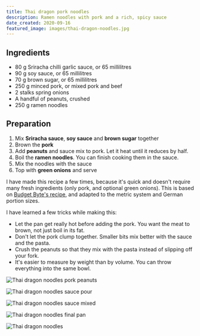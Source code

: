 ```yaml
---
title: Thai dragon pork noodles
description: Ramen noodles with pork and a rich, spicy sauce
date_created: 2020-09-16
featured_image: images/thai-dragon-noodles.jpg
---
```


## Ingredients

- 80 g Sriracha chilli garlic sauce, or 65 millilitres
- 90 g soy sauce, or 65 millilitres
- 70 g brown sugar, or 65 millilitres
- 250 g minced pork, or mixed pork and beef
- 2 stalks spring onions
- A handful of peanuts, crushed
- 250 g ramen noodles

## Preparation

1. Mix **Sriracha sauce**, **soy sauce** and **brown sugar** together
2. Brown the **pork**
3. Add **peanuts** and sauce mix to pork. Let it heat until it reduces by half.
4. Boil the **ramen noodles**. You can finish cooking them in the sauce.
5. Mix the noodles with the sauce
6. Top with **green onions** and serve

I have made this recipe a few times, because it's quick and doesn't require many fresh ingredients (only pork, and optional green onions). This is based on [Budget Byte's recipe](https://www.budgetbytes.com/pork-peanut-dragon-noodles/), and adapted to the metric system and German portion sizes.

I have learned a few tricks while making this:

- Let the pan get really hot before adding the pork. You want the meat to brown, not just boil in its fat.
- Don't let the pork clump together. Smaller bits mix better with the sauce and the pasta.
- Crush the peanuts so that they mix with the pasta instead of slipping off your fork.
- It's easier to measure by weight than by volume. You can throw everything into the same bowl.

![Thai dragon noodles pork peanuts](/images/thai-dragon-noodles-pork-peanutes.jpg)

![Thai dragon noodles sauce pour](/images/thai-dragon-noodles-sauce-pour.jpg)

![Thai dragon noodles sauce mixed](/images/thai-dragon-noodles-sauce-mixed.jpg)

![Thai dragon noodles final pan](/images/thai-dragon-noodles-final-pan.jpg)

![Thai dragon noodles](/images/thai-dragon-noodles.jpg)

